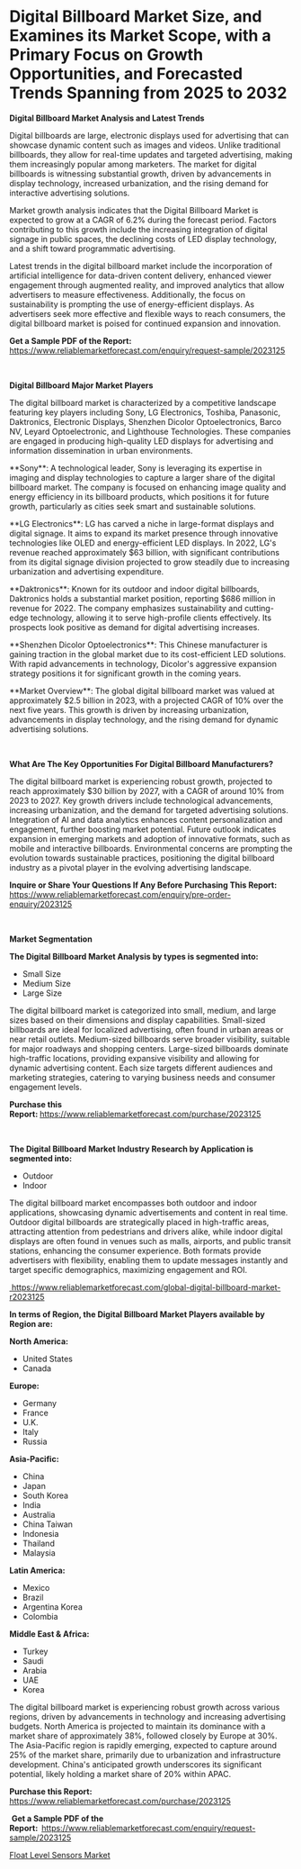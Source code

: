 <p><h1>Digital Billboard Market Size, and Examines its Market Scope, with a Primary Focus on Growth Opportunities, and Forecasted Trends Spanning from 2025 to 2032</h1></p><p><strong>Digital Billboard Market Analysis and Latest Trends</strong></p>
<p><p>Digital billboards are large, electronic displays used for advertising that can showcase dynamic content such as images and videos. Unlike traditional billboards, they allow for real-time updates and targeted advertising, making them increasingly popular among marketers. The market for digital billboards is witnessing substantial growth, driven by advancements in display technology, increased urbanization, and the rising demand for interactive advertising solutions.</p><p>Market growth analysis indicates that the Digital Billboard Market is expected to grow at a CAGR of 6.2% during the forecast period. Factors contributing to this growth include the increasing integration of digital signage in public spaces, the declining costs of LED display technology, and a shift toward programmatic advertising. </p><p>Latest trends in the digital billboard market include the incorporation of artificial intelligence for data-driven content delivery, enhanced viewer engagement through augmented reality, and improved analytics that allow advertisers to measure effectiveness. Additionally, the focus on sustainability is prompting the use of energy-efficient displays. As advertisers seek more effective and flexible ways to reach consumers, the digital billboard market is poised for continued expansion and innovation.</p></p>
<p><strong>Get a Sample PDF of the Report:&nbsp;</strong> <a href="https://www.reliablemarketforecast.com/enquiry/request-sample/2023125?utm_campaign=3503&utm_medium=2&utm_source=Github&utm_content=ia&utm_term=06042025&utm_id=digital-billboard">https://www.reliablemarketforecast.com/enquiry/request-sample/2023125</a></p>
<p>&nbsp;</p>
<p><strong>Digital Billboard Major Market Players</strong></p>
<p><p>The digital billboard market is characterized by a competitive landscape featuring key players including Sony, LG Electronics, Toshiba, Panasonic, Daktronics, Electronic Displays, Shenzhen Dicolor Optoelectronics, Barco NV, Leyard Optoelectronic, and Lighthouse Technologies. These companies are engaged in producing high-quality LED displays for advertising and information dissemination in urban environments.</p><p>**Sony**: A technological leader, Sony is leveraging its expertise in imaging and display technologies to capture a larger share of the digital billboard market. The company is focused on enhancing image quality and energy efficiency in its billboard products, which positions it for future growth, particularly as cities seek smart and sustainable solutions.</p><p>**LG Electronics**: LG has carved a niche in large-format displays and digital signage. It aims to expand its market presence through innovative technologies like OLED and energy-efficient LED displays. In 2022, LG's revenue reached approximately $63 billion, with significant contributions from its digital signage division projected to grow steadily due to increasing urbanization and advertising expenditure.</p><p>**Daktronics**: Known for its outdoor and indoor digital billboards, Daktronics holds a substantial market position, reporting $686 million in revenue for 2022. The company emphasizes sustainability and cutting-edge technology, allowing it to serve high-profile clients effectively. Its prospects look positive as demand for digital advertising increases.</p><p>**Shenzhen Dicolor Optoelectronics**: This Chinese manufacturer is gaining traction in the global market due to its cost-efficient LED solutions. With rapid advancements in technology, Dicolor's aggressive expansion strategy positions it for significant growth in the coming years.</p><p>**Market Overview**: The global digital billboard market was valued at approximately $2.5 billion in 2023, with a projected CAGR of 10% over the next five years. This growth is driven by increasing urbanization, advancements in display technology, and the rising demand for dynamic advertising solutions.</p></p>
<p>&nbsp;</p>
<p><strong>What Are The Key Opportunities For Digital Billboard Manufacturers?</strong></p>
<p><p>The digital billboard market is experiencing robust growth, projected to reach approximately $30 billion by 2027, with a CAGR of around 10% from 2023 to 2027. Key growth drivers include technological advancements, increasing urbanization, and the demand for targeted advertising solutions. Integration of AI and data analytics enhances content personalization and engagement, further boosting market potential. Future outlook indicates expansion in emerging markets and adoption of innovative formats, such as mobile and interactive billboards. Environmental concerns are prompting the evolution towards sustainable practices, positioning the digital billboard industry as a pivotal player in the evolving advertising landscape.</p></p>
<p><strong>Inquire or Share Your Questions If Any Before Purchasing This Report:</strong> <a href="https://www.reliablemarketforecast.com/enquiry/pre-order-enquiry/2023125?utm_campaign=3503&utm_medium=2&utm_source=Github&utm_content=ia&utm_term=06042025&utm_id=digital-billboard">https://www.reliablemarketforecast.com/enquiry/pre-order-enquiry/2023125</a></p>
<p>&nbsp;</p>
<p><strong>Market Segmentation</strong></p>
<p><strong>The Digital Billboard Market Analysis by types is segmented into:</strong></p>
<p><ul><li>Small Size</li><li>Medium Size</li><li>Large Size</li></ul></p>
<p><p>The digital billboard market is categorized into small, medium, and large sizes based on their dimensions and display capabilities. Small-sized billboards are ideal for localized advertising, often found in urban areas or near retail outlets. Medium-sized billboards serve broader visibility, suitable for major roadways and shopping centers. Large-sized billboards dominate high-traffic locations, providing expansive visibility and allowing for dynamic advertising content. Each size targets different audiences and marketing strategies, catering to varying business needs and consumer engagement levels.</p></p>
<p><strong>Purchase this Report:&nbsp;</strong><a href="https://www.reliablemarketforecast.com/purchase/2023125?utm_campaign=3503&utm_medium=2&utm_source=Github&utm_content=ia&utm_term=06042025&utm_id=digital-billboard">https://www.reliablemarketforecast.com/purchase/2023125</a></p>
<p>&nbsp;</p>
<p><strong>The Digital Billboard Market Industry Research by Application is segmented into:</strong></p>
<p><ul><li>Outdoor</li><li>Indoor</li></ul></p>
<p><p>The digital billboard market encompasses both outdoor and indoor applications, showcasing dynamic advertisements and content in real time. Outdoor digital billboards are strategically placed in high-traffic areas, attracting attention from pedestrians and drivers alike, while indoor digital displays are often found in venues such as malls, airports, and public transit stations, enhancing the consumer experience. Both formats provide advertisers with flexibility, enabling them to update messages instantly and target specific demographics, maximizing engagement and ROI.</p></p>
<p><a href="https://www.reliablemarketforecast.com/global-digital-billboard-market-r2023125?utm_campaign=3503&utm_medium=2&utm_source=Github&utm_content=ia&utm_term=06042025&utm_id=digital-billboard">&nbsp;https://www.reliablemarketforecast.com/global-digital-billboard-market-r2023125</a></p>
<p><strong>In terms of Region, the Digital Billboard Market Players available by Region are:</strong></p>
<p>
    <p> <strong> North America: </strong>
        <ul>
            <li>United States</li>
            <li>Canada</li>
        </ul>
        </p> 
    <p> <strong> Europe: </strong>
        <ul>
            <li>Germany</li>
            <li>France</li>
            <li>U.K.</li>
            <li>Italy</li>
            <li>Russia</li>
        </ul>
        </p> 
    <p> <strong> Asia-Pacific: </strong>
        <ul>
            <li>China</li>
            <li>Japan</li>
            <li>South Korea</li>
            <li>India</li>
            <li>Australia</li>
            <li>China Taiwan</li>
            <li>Indonesia</li>
            <li>Thailand</li>
            <li>Malaysia</li>
        </ul>
        </p> 
    <p> <strong> Latin America: </strong>
        <ul>
            <li>Mexico</li>
            <li>Brazil</li>
            <li>Argentina Korea</li>
            <li>Colombia</li>
        </ul>
        </p> 
    <p> <strong> Middle East & Africa: </strong>
        <ul>
            <li>Turkey</li>
            <li>Saudi</li>
            <li>Arabia</li>
            <li>UAE</li>
            <li>Korea</li>
        </ul>
    </p>
    </p>
<p><p>The digital billboard market is experiencing robust growth across various regions, driven by advancements in technology and increasing advertising budgets. North America is projected to maintain its dominance with a market share of approximately 38%, followed closely by Europe at 30%. The Asia-Pacific region is rapidly emerging, expected to capture around 25% of the market share, primarily due to urbanization and infrastructure development. China's anticipated growth underscores its significant potential, likely holding a market share of 20% within APAC.</p></p>
<p><strong>Purchase this Report: </strong><a href="https://www.reliablemarketforecast.com/purchase/2023125?utm_campaign=3503&utm_medium=2&utm_source=Github&utm_content=ia&utm_term=06042025&utm_id=digital-billboard">https://www.reliablemarketforecast.com/purchase/2023125</a></p>
<p>&nbsp;<strong>Get a Sample PDF of the Report:&nbsp;&nbsp;</strong><a href="https://www.reliablemarketforecast.com/enquiry/request-sample/2023125?utm_campaign=3503&utm_medium=2&utm_source=Github&utm_content=ia&utm_term=06042025&utm_id=digital-billboard">https://www.reliablemarketforecast.com/enquiry/request-sample/2023125</a></p>
<p><strong></strong></p>
<p><p><a href="https://github.com/azorrotutus/Market-Research-Report-List-1/blob/main/float-level-sensors-market.md?utm_campaign=3503&utm_medium=2&utm_source=Github&utm_content=ia&utm_term=06042025&utm_id=digital-billboard">Float Level Sensors Market</a></p></p>
